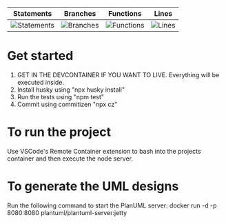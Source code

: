 | Statements                  | Branches                | Functions                 | Lines             |
| --------------------------- | ----------------------- | ------------------------- | ----------------- |
| ![Statements](https://img.shields.io/badge/statements-78.89%25-red.svg) | ![Branches](https://img.shields.io/badge/branches-73.33%25-red.svg) | ![Functions](https://img.shields.io/badge/functions-63.64%25-red.svg) | ![Lines](https://img.shields.io/badge/lines-78.89%25-red.svg) |

# Get started
1. GET IN THE DEVCONTAINER IF YOU WANT TO LIVE. Everything will be executed inside.
2. Install husky using "npx husky install"
3. Run the tests using "npm test"
4. Commit using commitizen "npx cz"

# To run the project
Use VSCode's Remote Container extension to bash into the projects container and then execute the node server.

# To generate the UML designs
Run the following command to start the PlanUML server: 
docker run -d -p 8080:8080 plantuml/plantuml-server:jetty
